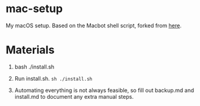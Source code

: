mac-setup
=========

My macOS setup. Based on the Macbot shell script, forked from [here](github.com/echohack/macbot.git).

# Materials

1. bash ./install.sh

3. Run install.sh. `sh ./install.sh`

4. Automating everything is not always feasible, so fill out backup.md and install.md to document any extra manual steps.
